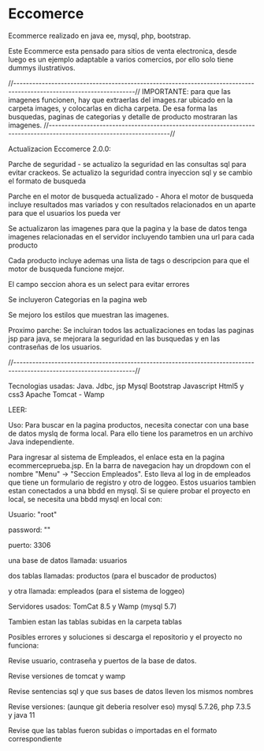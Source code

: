 # Eccomerce
Ecommerce realizado en java ee, mysql, php, bootstrap.

Este Ecommerce esta pensado para sitios de venta electronica, desde luego es un ejemplo adaptable a varios comercios, por ello solo tiene dummys ilustrativos.

//--------------------------------------------------------------------------------------------------------------------//
IMPORTANTE: para que las imagenes funcionen, hay que extraerlas del images.rar ubicado en la carpeta images, y colocarlas en dicha carpeta. De esa forma las busquedas, paginas de categorias y detalle de producto mostraran las imagenes.
//--------------------------------------------------------------------------------------------------------------------//



Actualizacion Eccomerce 2.0.0:

Parche de seguridad - se actualizo la seguridad en las consultas sql para evitar crackeos.
Se actualizo la seguridad contra inyeccion sql y se cambio el formato de busqueda

Parche en el motor de busqueda actualizado - Ahora el motor de busqueda incluye resultados mas variados
y con resultados relacionados en un aparte para que el usuarios los pueda ver

Se actualizaron las imagenes para que la pagina y la base de datos tenga imagenes relacionadas en el servidor
incluyendo tambien una url para cada producto

Cada producto incluye ademas una lista de tags o descripcion para que el motor de busqueda funcione mejor.

El campo seccion ahora es un select para evitar errores

Se incluyeron Categorias en la pagina web

Se mejoro los estilos que muestran las imagenes.

Proximo parche: Se incluiran todos las actualizaciones en todas las paginas jsp para java, se mejorara la seguridad en 
las busquedas y en las contraseñas de los usuarios.


//--------------------------------------------------------------------------------------------------------------------//



Tecnologias usadas:
Java. Jdbc, jsp
Mysql
Bootstrap
Javascript
Html5 y css3
Apache Tomcat - Wamp

LEER:

Uso: Para buscar en la pagina productos, necesita conectar con una base de datos myslq de forma local. Para ello tiene los parametros en un archivo Java independiente.

Para ingresar al sistema de Empleados, el enlace esta en la pagina ecommerceprueba.jsp. En la barra de navegacion hay un dropdown con el nombre "Menu" -> "Seccion Empleados". Esto lleva al log in de empleados que tiene un formulario de registro y otro de loggeo. Estos usuarios tambien estan conectados a una bbdd en mysql. Si se quiere probar el proyecto en local, se necesita una bbdd mysql en local con:

Usuario: "root"

password: ""

puerto: 3306

una base de datos llamada: usuarios

dos tablas llamadas: productos (para el buscador de productos)

y otra llamada: empleados (para el sistema de loggeo)

Servidores usados: TomCat 8.5 y Wamp (mysql 5.7)

Tambien estan las tablas subidas en la carpeta tablas




Posibles errores y soluciones si descarga el repositorio y el proyecto no funciona:

Revise usuario, contraseña y puertos de la base de datos.

Revise versiones de tomcat y wamp

Revise sentencias sql y que sus bases de datos lleven los mismos nombres

Revise versiones: (aunque git deberia resolver eso) mysql 5.7.26, php 7.3.5 y java 11

Revise que las tablas fueron subidas o importadas en el formato correspondiente
